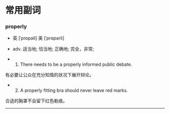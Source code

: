 ﻿常用副词
===============
### properly 
* 英 [ˈprɒpəli]   美 [ˈprɑpərli] 

* adv.  适当地; 恰当地; 正确地; 完全，非常;
* 1. There needs to be a properly informed public debate.  

有必要让公众在充分知情的状况下展开辩论。

* 2. A properly fitting bra should never leave red marks.  

合适的胸罩不会留下红色勒痕。

***



